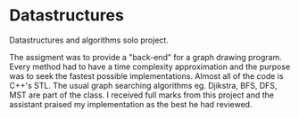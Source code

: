# Datastructures
Datastructures and algorithms solo project.

The assigment was to provide a "back-end" for a graph drawing program. Every method had to have a time complexity approximation and
the purpose was to seek the fastest possible implementations. Almost all of the code is C++'s STL. The usual graph searching 
algorithms eg. Djikstra, BFS, DFS, MST are part of the class. I received full marks from this project and the assistant praised my
implementation as the best he had reviewed.

